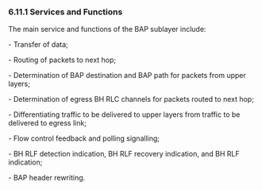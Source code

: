 ### 6.11.1 Services and Functions

The main service and functions of the BAP sublayer include:

\- Transfer of data;

\- Routing of packets to next hop;

\- Determination of BAP destination and BAP path for packets from upper
layers;

\- Determination of egress BH RLC channels for packets routed to next
hop;

\- Differentiating traffic to be delivered to upper layers from traffic
to be delivered to egress link;

\- Flow control feedback and polling signalling;

\- BH RLF detection indication, BH RLF recovery indication, and BH RLF
indication;

\- BAP header rewriting.